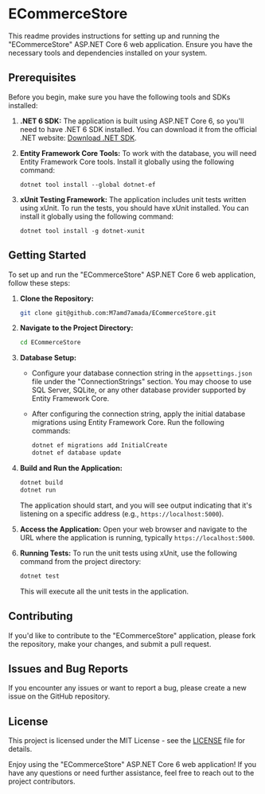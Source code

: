 # ECommerceStore

This readme provides instructions for setting up and running the "ECommerceStore" ASP.NET Core 6 web application. Ensure you have the necessary tools and dependencies installed on your system.

## Prerequisites

Before you begin, make sure you have the following tools and SDKs installed:

1. **.NET 6 SDK:** The application is built using ASP.NET Core 6, so you'll need to have .NET 6 SDK installed. You can download it from the official .NET website: [Download .NET SDK](https://dotnet.microsoft.com/download/dotnet/6.0).

2. **Entity Framework Core Tools:** To work with the database, you will need Entity Framework Core tools. Install it globally using the following command:

   ```
   dotnet tool install --global dotnet-ef
   ```

3. **xUnit Testing Framework:** The application includes unit tests written using xUnit. To run the tests, you should have xUnit installed. You can install it globally using the following command:

   ```
   dotnet tool install -g dotnet-xunit
   ```

## Getting Started

To set up and run the "ECommerceStore" ASP.NET Core 6 web application, follow these steps:

1. **Clone the Repository:**

   ```bash
   git clone git@github.com:M7amd7amada/ECommerceStore.git
   ```

2. **Navigate to the Project Directory:**

   ```bash
   cd ECommerceStore
   ```

3. **Database Setup:**

   - Configure your database connection string in the `appsettings.json` file under the "ConnectionStrings" section. You may choose to use SQL Server, SQLite, or any other database provider supported by Entity Framework Core.

   - After configuring the connection string, apply the initial database migrations using Entity Framework Core. Run the following commands:

     ```bash
     dotnet ef migrations add InitialCreate
     dotnet ef database update
     ```

4. **Build and Run the Application:**

   ```bash
   dotnet build
   dotnet run
   ```

   The application should start, and you will see output indicating that it's listening on a specific address (e.g., `https://localhost:5000`).

5. **Access the Application:**
   Open your web browser and navigate to the URL where the application is running, typically `https://localhost:5000`.

6. **Running Tests:**
   To run the unit tests using xUnit, use the following command from the project directory:

   ```bash
   dotnet test
   ```

   This will execute all the unit tests in the application.

## Contributing

If you'd like to contribute to the "ECommerceStore" application, please fork the repository, make your changes, and submit a pull request.

## Issues and Bug Reports

If you encounter any issues or want to report a bug, please create a new issue on the GitHub repository.

## License

This project is licensed under the MIT License - see the [LICENSE](LICENSE) file for details.

Enjoy using the "ECommerceStore" ASP.NET Core 6 web application! If you have any questions or need further assistance, feel free to reach out to the project contributors.
